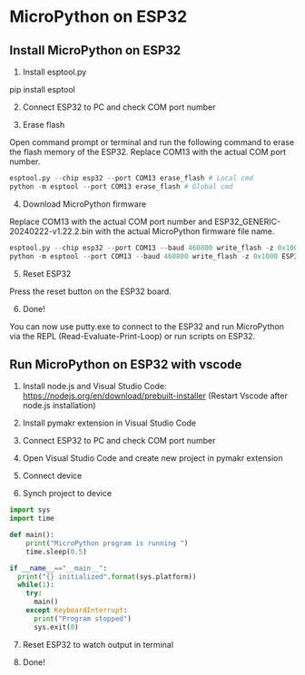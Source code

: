 # MicroPython on ESP32

## Install MicroPython on ESP32

1. Install esptool.py

pip install esptool

2. Connect ESP32 to PC and check COM port number

3. Erase flash

Open command prompt or terminal and run the following command to erase the flash memory of the ESP32. Replace COM13 with the actual COM port number.
```python
esptool.py --chip esp32 --port COM13 erase_flash # Local cmd
python -m esptool --port COM13 erase_flash # Global cmd
```

4. Download MicroPython firmware

Replace COM13 with the actual COM port number and ESP32_GENERIC-20240222-v1.22.2.bin with the actual MicroPython firmware file name.
```python
esptool.py --chip esp32 --port COM13 --baud 460800 write_flash -z 0x1000 ESP32_GENERIC-20240222-v1.22.2.bin    # Local cmd
python -m esptool --port COM13 --baud 460800 write_flash -z 0x1000 ESP32_GENERIC-20240222-v1.22.2.bin  # Global cmd
```

5. Reset ESP32

Press the reset button on the ESP32 board.

6. Done!

You can now use putty.exe to connect to the ESP32 and run MicroPython via the REPL (Read-Evaluate-Print-Loop) or run scripts on ESP32.

## Run MicroPython on ESP32 with vscode

1. Install node.js and Visual Studio Code:
https://nodejs.org/en/download/prebuilt-installer
(Restart Vscode after node.js installation)

2. Install pymakr extension in Visual Studio Code

3. Connect ESP32 to PC and check COM port number

4. Open Visual Studio Code and create new project in pymakr extension

5. Connect device

6. Synch project to device

```python
import sys
import time

def main():
    print("MicroPython program is running ")
    time.sleep(0.5)

if __name__=="__main__":
  print("{} initialized".format(sys.platform))
  while(1):
    try:
      main()
    except KeyboardInterrupt:
      print("Program stopped")
      sys.exit(0)
```

7. Reset ESP32 to watch output in terminal

8. Done!